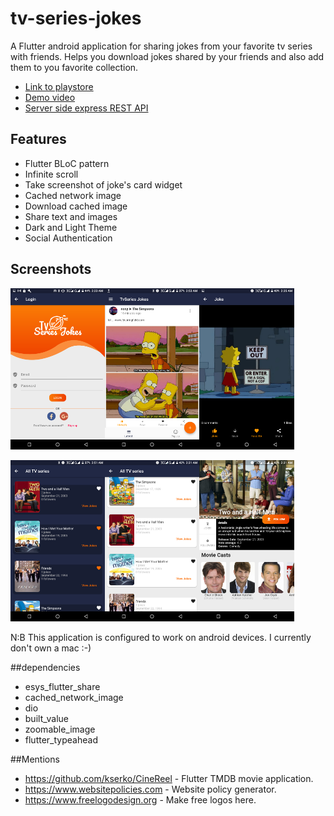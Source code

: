 # tv-series-jokes

A Flutter android application for sharing jokes from your favorite tv series with friends. Helps you download jokes shared by your friends and also add them to you favorite collection.   

* [Link to playstore](https://play.google.com/store/apps/details?id=com.nonybrighto.tv_series_jokes)
* [Demo video](https://youtu.be/XqmtX380cz0)
* [Server side express REST API](https://github.com/nonybrighto/tv-series-jokes-api)

## Features


* Flutter BLoC pattern
* Infinite scroll
* Take screenshot of joke's card widget
* Cached network image
* Download cached image
* Share text and images
* Dark and Light Theme
* Social Authentication

## Screenshots  

<img src="screenshots/login_page.png" width="30%"/><img src="screenshots/home_screen.png" width="30%"/><img src="screenshots/joke_display.png" width="30%"/>

<img src="screenshots/movie_list_dark.png" width="30%"/><img src="screenshots/movie_list_light.png" width="30%"/><img src="screenshots/movie_display.png" width="30%"/>

N:B This application is configured to work on android devices. I currently don't own a mac :-)

##dependencies

* esys_flutter_share
* cached_network_image
* dio
* built_value
* zoomable_image
* flutter_typeahead

##Mentions

* https://github.com/kserko/CineReel - Flutter TMDB movie application.
* https://www.websitepolicies.com - Website policy generator.
* https://www.freelogodesign.org - Make free logos here.